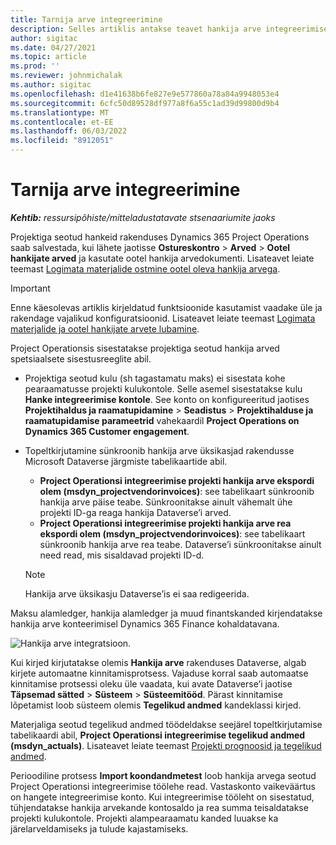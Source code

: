 ```yaml
---
title: Tarnija arve integreerimine
description: Selles artiklis antakse teavet hankija arve integreerimise kohta Project Operationsis.
author: sigitac
ms.date: 04/27/2021
ms.topic: article
ms.prod: ''
ms.reviewer: johnmichalak
ms.author: sigitac
ms.openlocfilehash: d1e41638b6fe827e9e577860a78a84a9948053e4
ms.sourcegitcommit: 6cfc50d89528df977a8f6a55c1ad39d99800d9b4
ms.translationtype: MT
ms.contentlocale: et-EE
ms.lasthandoff: 06/03/2022
ms.locfileid: "8912051"
---
```

# <a name="vendor-invoice-integration"></a>Tarnija arve integreerimine

_**Kehtib:** ressursipõhiste/mitteladustatavate stsenaariumite jaoks_

Projektiga seotud hankeid rakenduses Dynamics 365 Project Operations saab salvestada, kui lähete jaotisse **Ostureskontro** > **Arved** > **Ootel hankijate arved** ja kasutate ootel hankija arvedokumenti. Lisateavet leiate teemast [Logimata materjalide ostmine ootel oleva hankija arvega](../procurement/pending-vendor-invoices.md).

> [!IMPORTANT]
> Enne käesolevas artiklis kirjeldatud funktsioonide kasutamist vaadake üle ja rakendage vajalikud konfiguratsioonid. Lisateavet leiate teemast [Logimata materjalide ja ootel hankijate arvete lubamine](../procurement/configure-materials-nonstocked.md).

Project Operationsis sisestatakse projektiga seotud hankija arved spetsiaalsete sisestusreeglite abil.

- Projektiga seotud kulu (sh tagastamatu maks) ei sisestata kohe pearaamatusse projekti kulukontole. Selle asemel sisestatakse kulu **Hanke integreerimise kontole**. See konto on konfigureeritud jaotises **Projektihaldus ja raamatupidamine** > **Seadistus** > **Projektihalduse ja raamatupidamise parameetrid** vahekaardil **Project Operations on Dynamics 365 Customer engagement**.
- Topeltkirjutamine sünkroonib hankija arve üksikasjad rakendusse Microsoft Dataverse järgmiste tabelikaartide abil.

     - **Project Operationsi integreerimise projekti hankija arve ekspordi olem (msdyn_projectvendorinvoices)**: see tabelikaart sünkroonib hankija arve päise teabe. Sünkroonitakse ainult vähemalt ühe projekti ID-ga reaga hankija Dataverse’i arved.
     - **Project Operationsi integreerimise projekti hankija arve rea ekspordi olem (msdyn_projectvendorinvoices)**: see tabelikaart sünkroonib hankija arve rea teabe. Dataverse’i sünkroonitakse ainult need read, mis sisaldavad projekti ID-d.

     > [!NOTE]
     > Hankija arve üksikasju Dataverse’is ei saa redigeerida.

Maksu alamledger, hankija alamledger ja muud finantskanded kirjendatakse hankija arve konteerimisel Dynamics 365 Finance kohaldatavana.

![Hankija arve integratsioon.](media/DW7VendorInvoice.png)

Kui kirjed kirjutatakse olemis **Hankija arve** rakenduses Dataverse, algab kirjete automaatne kinnitamisprotsess. Vajaduse korral saab automaatse kinnitamise protsessi oleku üle vaadata, kui avate Dataverse’i jaotise **Täpsemad sätted** > **Süsteem** > **Süsteemitööd**. Pärast kinnitamise lõpetamist loob süsteem olemis **Tegelikud andmed** kandeklassi kirjed.

Materjaliga seotud tegelikud andmed töödeldakse seejärel topeltkirjutamise tabelikaardi abil, **Project Operationsi integreerimise tegelikud andmed (msdyn_actuals)**. Lisateavet leiate teemast [Projekti prognoosid ja tegelikud andmed](resource-dual-write-estimates-actuals.md).

Perioodiline protsess **Import koondandmetest** loob hankija arvega seotud Project Operationsi integreerimise töölehe read. Vastaskonto vaikeväärtus on hangete integreerimise konto. Kui integreerimise tööleht on sisestatud, tühjendatakse hankija arvekande kontosaldo ja rea summa teisaldatakse projekti kulukontole. Projekti alampearaamatu kanded luuakse ka järelarveldamiseks ja tulude kajastamiseks.
